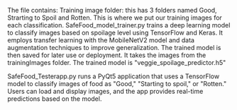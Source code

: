 The file contains:
Training image folder: this has 3 folders named Good, Strarting to Spoil and Rotten. This is where we put our training images for each classification.
SafeFood_model_trainer.py trains a deep learning model to classify images based on spoilage level using TensorFlow and Keras. 
                          It employs transfer learning with the MobileNetV2 model and data augmentation techniques to improve generalization.
                          The trained model is then saved for later use or deployment.
                          It takes the images from the trainingImages folder.
The trained model is "veggie_spoilage_predictor.h5"

SafeFood_Testerapp.py runs a PyQt5 application that uses a TensorFlow model to classify images of food as "Good," "Starting to spoil," or "Rotten."
                      Users can load and display images, and the app provides real-time predictions based on the model.

